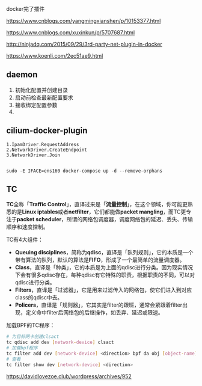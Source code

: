 docker完了插件

https://www.cnblogs.com/yangmingxianshen/p/10153377.html

https://www.cnblogs.com/xuxinkun/p/5707687.html

http://ninjadq.com/2015/09/29/3rd-party-net-plugin-in-docker



https://www.koenli.com/2ec51ae9.html





## daemon

1. 初始化配置并创建目录
2. 启动前检查最新配置要求
3. 接收绑定配置参数
4. 



## cilium-docker-plugin

```
1.IpamDriver.RequestAddress
2.NetworkDriver.CreateEndpoint
3.NetworkDriver.Join


sudo -E IFACE=ens160 docker-compose up -d --remove-orphans

```





## TC

**TC**全称「**Traffic Control**」，直译过来是「**流量控制**」，在这个领域，你可能更熟悉的是**Linux iptables**或者**netfilter**，它们都能做**packet mangling**，而TC更专注于**packet scheduler**，所谓的网络包调度器，调度网络包的延迟、丢失、传输顺序和速度控制。

TC有4大组件：

- **Queuing disciplines**，简称为**qdisc**，直译是「队列规则」，它的本质是一个带有算法的队列，默认的算法是**FIFO**，形成了一个最简单的流量调度器。
- **Class**，直译是「种类」，它的本质是为上面的qdisc进行分类。因为现实情况下会有很多qdisc存在，每种qdisc有它特殊的职责，根据职责的不同，可以对qdisc进行分类。
- **Filters**，直译是「过滤器」，它是用来过滤传入的网络包，使它们进入到对应class的qdisc中去。
- **Policers**，直译是「规则器」，它其实是filter的跟班，通常会紧跟着filter出现，定义命中filter后网络包的后继操作，如丢弃、延迟或限速。

加载BPF的TC程序：

```bash
# 为目标网卡创建clsact
tc qdisc add dev [network-device] clsact
# 加载bpf程序
tc filter add dev [network-device] <direction> bpf da obj [object-name] sec [section-name]
# 查看
tc filter show dev [network-device] <direction>
```

https://davidlovezoe.club/wordpress/archives/952